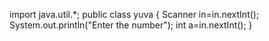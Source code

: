 import java.util.*;
public class yuva
{
Scanner in=in.nextInt();
System.out.println("Enter the number");
int a=in.nextInt();
}
